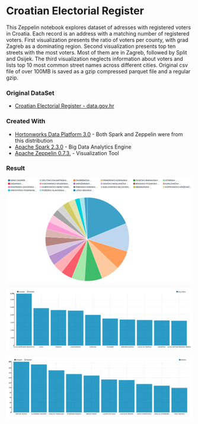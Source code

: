 
Croatian Electorial Register
===================================================

This Zeppelin notebook explores dataset of adresses with registered voters in Croatia. Each record is an address with a matching number of registered voters. First visualization presents the ratio of voters per county, with grad Zagreb as a dominating region. Second visualization presents top ten streets with the most voters. Most of them are in Zagreb, followed by Split and Osijek. The third visualization neglects information about voters and lists top 10 most common street names across different cities. Original csv file of over 100MB is saved as a gzip compressed parquet file and a regular gzip. 


### Original DataSet

* [Croatian Electorial Register - data.gov.hr](https://data.gov.hr/dataset/registar-biraca)


### Created With

* [Hortonworks Data Platform 3.0](https://hortonworks.com/products/data-platforms/hdp/) - Both Spark and Zeppelin were from this distribution
* [Apache Spark 2.3.0](http://spark.apache.org/) - Big Data Analytics Engine
* [Apache Zeppelin 0.7.3.](https://zeppelin.apache.org/) - Visualization Tool


### Result

![Croatian Electorial Register - Ratio of voters per county - Matko Soric](https://raw.githubusercontent.com/matkosoric/Data-Visualizations/master/Zeppelin/CroatianElectoralRegister/1.ratio_per_county.png?raw=true "Ratio of voters per county")

![Croatian Electorial Register - Top 10 streets with the biggest number of voters - Matko Soric](https://raw.githubusercontent.com/matkosoric/Data-Visualizations/master/Zeppelin/CroatianElectoralRegister/2.streets_with_the_most_voters.png?raw=true "Top 10 streets with the biggest number of voters")
      
![Croatian Electorial Register - Top 10 most common street names - Matko Soric](https://raw.githubusercontent.com/matkosoric/Data-Visualizations/master/Zeppelin/CroatianElectoralRegister/3.most_common_street_names.png?raw=true "Top 10 most common street names")
    